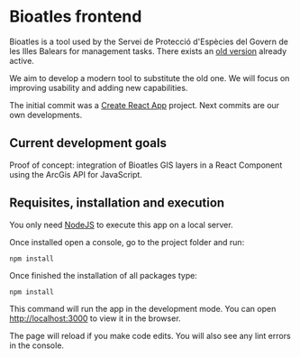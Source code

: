 # Bioatles frontend

Bioatles is a tool used by the Servei de Protecció d'Espècies del Govern de les Illes Balears for management tasks.
There exists an [old version](http://bioatles.caib.es/) already active.

We aim to develop a modern tool to substitute the old one. We will focus on improving usability and adding new capabilities.

The initial commit was a [Create React App](https://github.com/facebook/create-react-app) project.
Next commits are our own developments.

## Current development goals

Proof of concept: integration of Bioatles GIS layers in a React Component using the ArcGis API for JavaScript.

## Requisites, installation and execution

You only need [NodeJS](https://nodejs.dev/) to execute this app on a local server.

Once installed open a console, go to the project folder and run:

```
npm install
```

Once finished the installation of all packages type:

```
npm install
```

This command will run the app in the development mode.
You can open [http://localhost:3000](http://localhost:3000) to view it in the browser.

The page will reload if you make code edits.
You will also see any lint errors in the console.
